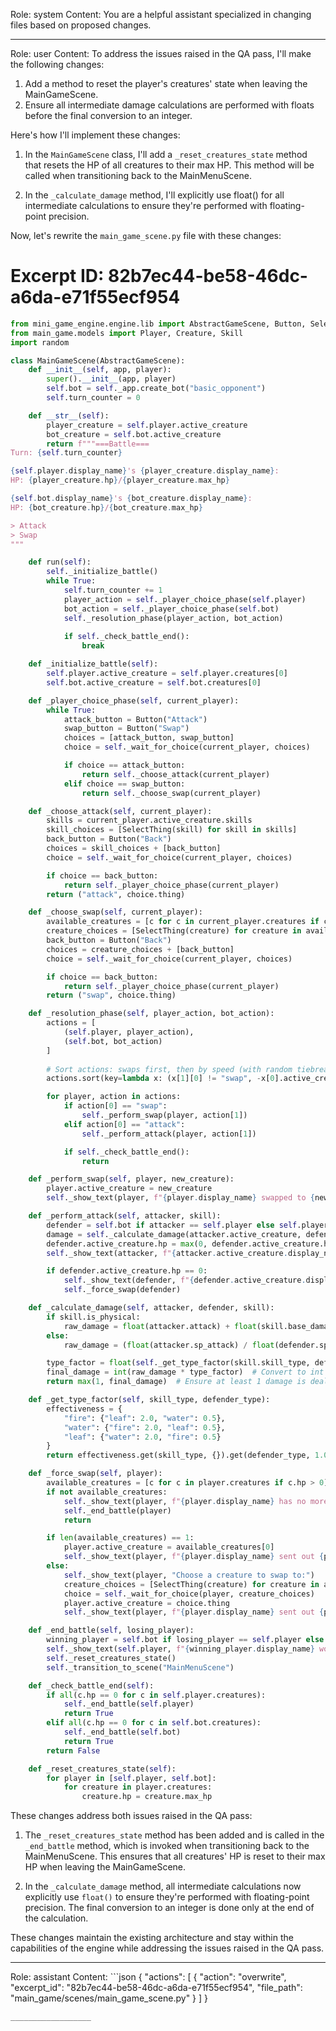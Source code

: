 Role: system
Content: You are a helpful assistant specialized in changing files based on proposed changes.
__________________
Role: user
Content: To address the issues raised in the QA pass, I'll make the following changes:

1. Add a method to reset the player's creatures' state when leaving the MainGameScene.
2. Ensure all intermediate damage calculations are performed with floats before the final conversion to an integer.

Here's how I'll implement these changes:

1. In the `MainGameScene` class, I'll add a `_reset_creatures_state` method that resets the HP of all creatures to their max HP. This method will be called when transitioning back to the MainMenuScene.

2. In the `_calculate_damage` method, I'll explicitly use float() for all intermediate calculations to ensure they're performed with floating-point precision.

Now, let's rewrite the `main_game_scene.py` file with these changes:

# Excerpt ID: 82b7ec44-be58-46dc-a6da-e71f55ecf954
```python main_game/scenes/main_game_scene.py
from mini_game_engine.engine.lib import AbstractGameScene, Button, SelectThing
from main_game.models import Player, Creature, Skill
import random

class MainGameScene(AbstractGameScene):
    def __init__(self, app, player):
        super().__init__(app, player)
        self.bot = self._app.create_bot("basic_opponent")
        self.turn_counter = 0

    def __str__(self):
        player_creature = self.player.active_creature
        bot_creature = self.bot.active_creature
        return f"""===Battle===
Turn: {self.turn_counter}

{self.player.display_name}'s {player_creature.display_name}:
HP: {player_creature.hp}/{player_creature.max_hp}

{self.bot.display_name}'s {bot_creature.display_name}:
HP: {bot_creature.hp}/{bot_creature.max_hp}

> Attack
> Swap
"""

    def run(self):
        self._initialize_battle()
        while True:
            self.turn_counter += 1
            player_action = self._player_choice_phase(self.player)
            bot_action = self._player_choice_phase(self.bot)
            self._resolution_phase(player_action, bot_action)
            
            if self._check_battle_end():
                break

    def _initialize_battle(self):
        self.player.active_creature = self.player.creatures[0]
        self.bot.active_creature = self.bot.creatures[0]

    def _player_choice_phase(self, current_player):
        while True:
            attack_button = Button("Attack")
            swap_button = Button("Swap")
            choices = [attack_button, swap_button]
            choice = self._wait_for_choice(current_player, choices)

            if choice == attack_button:
                return self._choose_attack(current_player)
            elif choice == swap_button:
                return self._choose_swap(current_player)

    def _choose_attack(self, current_player):
        skills = current_player.active_creature.skills
        skill_choices = [SelectThing(skill) for skill in skills]
        back_button = Button("Back")
        choices = skill_choices + [back_button]
        choice = self._wait_for_choice(current_player, choices)

        if choice == back_button:
            return self._player_choice_phase(current_player)
        return ("attack", choice.thing)

    def _choose_swap(self, current_player):
        available_creatures = [c for c in current_player.creatures if c != current_player.active_creature and c.hp > 0]
        creature_choices = [SelectThing(creature) for creature in available_creatures]
        back_button = Button("Back")
        choices = creature_choices + [back_button]
        choice = self._wait_for_choice(current_player, choices)

        if choice == back_button:
            return self._player_choice_phase(current_player)
        return ("swap", choice.thing)

    def _resolution_phase(self, player_action, bot_action):
        actions = [
            (self.player, player_action),
            (self.bot, bot_action)
        ]
        
        # Sort actions: swaps first, then by speed (with random tiebreaker)
        actions.sort(key=lambda x: (x[1][0] != "swap", -x[0].active_creature.speed, random.random()))

        for player, action in actions:
            if action[0] == "swap":
                self._perform_swap(player, action[1])
            elif action[0] == "attack":
                self._perform_attack(player, action[1])

            if self._check_battle_end():
                return

    def _perform_swap(self, player, new_creature):
        player.active_creature = new_creature
        self._show_text(player, f"{player.display_name} swapped to {new_creature.display_name}!")

    def _perform_attack(self, attacker, skill):
        defender = self.bot if attacker == self.player else self.player
        damage = self._calculate_damage(attacker.active_creature, defender.active_creature, skill)
        defender.active_creature.hp = max(0, defender.active_creature.hp - damage)
        self._show_text(attacker, f"{attacker.active_creature.display_name} used {skill.display_name} and dealt {damage} damage!")

        if defender.active_creature.hp == 0:
            self._show_text(defender, f"{defender.active_creature.display_name} was knocked out!")
            self._force_swap(defender)

    def _calculate_damage(self, attacker, defender, skill):
        if skill.is_physical:
            raw_damage = float(attacker.attack) + float(skill.base_damage) - float(defender.defense)
        else:
            raw_damage = (float(attacker.sp_attack) / float(defender.sp_defense)) * float(skill.base_damage)

        type_factor = float(self._get_type_factor(skill.skill_type, defender.creature_type))
        final_damage = int(raw_damage * type_factor)  # Convert to int only at the end
        return max(1, final_damage)  # Ensure at least 1 damage is dealt

    def _get_type_factor(self, skill_type, defender_type):
        effectiveness = {
            "fire": {"leaf": 2.0, "water": 0.5},
            "water": {"fire": 2.0, "leaf": 0.5},
            "leaf": {"water": 2.0, "fire": 0.5}
        }
        return effectiveness.get(skill_type, {}).get(defender_type, 1.0)

    def _force_swap(self, player):
        available_creatures = [c for c in player.creatures if c.hp > 0]
        if not available_creatures:
            self._show_text(player, f"{player.display_name} has no more creatures able to battle!")
            self._end_battle(player)
            return

        if len(available_creatures) == 1:
            player.active_creature = available_creatures[0]
            self._show_text(player, f"{player.display_name} sent out {player.active_creature.display_name}!")
        else:
            self._show_text(player, "Choose a creature to swap to:")
            creature_choices = [SelectThing(creature) for creature in available_creatures]
            choice = self._wait_for_choice(player, creature_choices)
            player.active_creature = choice.thing
            self._show_text(player, f"{player.display_name} sent out {player.active_creature.display_name}!")

    def _end_battle(self, losing_player):
        winning_player = self.bot if losing_player == self.player else self.player
        self._show_text(self.player, f"{winning_player.display_name} won the battle!")
        self._reset_creatures_state()
        self._transition_to_scene("MainMenuScene")

    def _check_battle_end(self):
        if all(c.hp == 0 for c in self.player.creatures):
            self._end_battle(self.player)
            return True
        elif all(c.hp == 0 for c in self.bot.creatures):
            self._end_battle(self.bot)
            return True
        return False

    def _reset_creatures_state(self):
        for player in [self.player, self.bot]:
            for creature in player.creatures:
                creature.hp = creature.max_hp
```

These changes address both issues raised in the QA pass:

1. The `_reset_creatures_state` method has been added and is called in the `_end_battle` method, which is invoked when transitioning back to the MainMenuScene. This ensures that all creatures' HP is reset to their max HP when leaving the MainGameScene.

2. In the `_calculate_damage` method, all intermediate calculations now explicitly use `float()` to ensure they're performed with floating-point precision. The final conversion to an integer is done only at the end of the calculation.

These changes maintain the existing architecture and stay within the capabilities of the engine while addressing the issues raised in the QA pass.
__________________
Role: assistant
Content: ```json
{
  "actions": [
    {
      "action": "overwrite",
      "excerpt_id": "82b7ec44-be58-46dc-a6da-e71f55ecf954",
      "file_path": "main_game/scenes/main_game_scene.py"
    }
  ]
}
```
__________________
